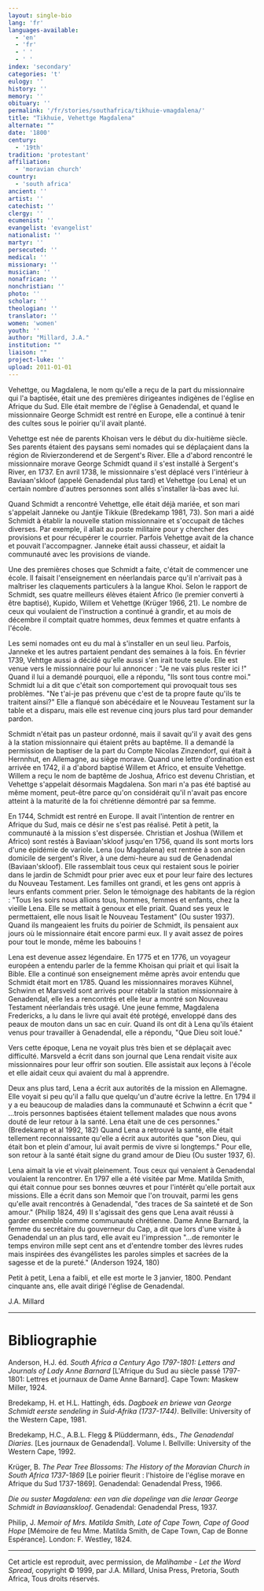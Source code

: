 ```yaml
---
layout: single-bio
lang: 'fr'
languages-available:
  - 'en'
  - 'fr'
  - ' '
  - ' '
index: 'secondary'
categories: 't'
eulogy: ''
history: ''
memory: ''
obituary: ''
permalink: '/fr/stories/southafrica/tikhuie-vmagdalena/'
title: "Tikhuie, Vehettge Magdalena"
alternate: ""
date: '1800'
century:
  - '19th'
tradition: 'protestant'
affiliation:
  - 'moravian church'
country:
  - 'south africa'
ancient: ''
artist: ''
catechist: ''
clergy: ''
ecumenist: ''
evangelist: 'evangelist'
nationalist: ''
martyr: ''
persecuted: ''
medical: ''
missionary: ''
musician: ''
nonafrican: ''
nonchristian: ''
photo: ''
scholar: ''
theologian: ''
translator: ''
women: 'women'
youth: ''
author: "Millard, J.A."
institution: ""
liaison: ""
project-luke: ''
upload: 2011-01-01
---
```




Vehettge, ou Magdalena, le nom qu'elle a reçu de la part du missionnaire qui l'a baptisée, était une des premières dirigeantes indigènes de l'église en Afrique du Sud. Elle était membre de l'église à Genadendal, et quand le missionnaire George Schmidt est rentré en Europe, elle a continué à tenir des cultes sous le poirier qu'il avait planté.

Vehettge est née de parents Khoisan vers le début du dix-huitième siècle. Ses parents étaient des paysans semi nomades qui se déplaçaient dans la région de Rivierzonderend et de Sergent's River. Elle a d'abord rencontré le missionnaire morave George Schmidt quand il s'est installé à Sergent's River, en 1737. En avril 1738, le missionnaire s'est déplacé vers l'intérieur à Baviaan'skloof (appelé Genadendal plus tard) et Vehettge (ou Lena) et un certain nombre d'autres personnes sont allés s'installer là-bas avec lui.

Quand Schmidt a rencontré Vehettge, elle était déjà mariée, et son mari s'appelait Janneke ou Jantjie Tikkuie (Bredekamp 1981, 73). Son mari a aidé Schmidt à établir la nouvelle station missionnaire et s'occupait de tâches diverses. Par exemple, il allait au poste militaire pour y chercher des provisions et pour récupérer le courrier. Parfois Vehettge avait de la chance et pouvait l'accompagner. Janneke était aussi chasseur, et aidait la communauté avec les provisions de viande.

Une des premières choses que Schmidt a faite, c'était de commencer une école. Il faisait l'enseignement en néerlandais parce qu'il n'arrivait pas à maîtriser les claquements particulers à la langue Khoi. Selon le rapport de Schmidt, ses quatre meilleurs élèves étaient Africo (le premier converti à être baptisé), Kupido, Willem et Vehettge (Krüger 1966, 21). Le nombre de ceux qui voulaient de l'instruction a continué à grandir, et au mois de décembre il comptait quatre hommes, deux femmes et quatre enfants à l'école.

Les semi nomades ont eu du mal à s'installer en un seul lieu. Parfois, Janneke et les autres partaient pendant des semaines à la fois. En février 1739, Vehttge aussi a décidé qu'elle aussi s'en irait toute seule. Elle est venue vers le missionnaire pour lui annoncer : "Je ne vais plus rester ici !" Quand il lui a demandé pourquoi, elle a répondu, "Ils sont tous contre moi." Schmidt lui a dit que c'était son comportement qui provoquait tous ses problèmes. "Ne t'ai-je pas prévenu que c'est de ta propre faute qu'ils te traitent ainsi?" Elle a flanqué son abécédaire et le Nouveau Testament sur la table et a disparu, mais elle est revenue cinq jours plus tard pour demander pardon.

Schmidt n'était pas un pasteur ordonné, mais il savait qu'il y avait des gens à la station missionnaire qui étaient prêts au baptême. Il a demandé la permission de baptiser de la part du Compte Nicolas Zinzendorf, qui était à Hernnhut, en Allemagne, au siège morave.  Quand une lettre d'ordination est arrivée en 1742, il a d'abord baptisé Willem et Africo, et ensuite Vehettge. Willem a reçu le nom de baptême de Joshua, Africo est devenu Christian, et Vehettge s'appelait désormais Magdalena. Son mari n'a pas été baptisé au même moment, peut-être parce qu'on considérait qu'il n'avait pas encore atteint à la maturité de la foi chrétienne démontré par sa femme.

En 1744, Schmidt est rentré en Europe. Il avait l'intention de rentrer en Afrique du Sud, mais ce désir ne s'est pas réalisé. Petit à petit, la communauté à la mission s'est dispersée. Christian et Joshua (Willem et Africo) sont restés à Baviaan'skloof jusqu'en 1756, quand ils sont morts lors d'une épidémie de variole.
Lena (ou Magdalena) est rentrée à son ancien domicile de sergent's River, à une demi-heure au sud de Genadendal (Baviaan'skloof). Elle rassemblait tous ceux qui restaient sous le poirier dans le jardin de Schmidt pour prier avec eux et pour leur faire des lectures du Nouveau Testament. Les familles ont grandi, et les gens ont appris à leurs enfants comment prier. Selon le témoignage des habitants de la région : "Tous les soirs nous allions tous, hommes, femmes et enfants, chez la vieille Lena. Elle se mettait à genoux et elle priait. Quand ses yeux le permettaient, elle nous lisait le Nouveau Testament" (Ou suster 1937). Quand ils mangeaient les fruits du poirier de Schmidt, ils pensaient aux jours où le missionnaire était encore parmi eux. Il y avait assez de poires pour tout le monde, même les babouins !

Lena est devenue assez légendaire. En 1775 et en 1776, un voyageur européen a entendu parler de la femme Khoisan qui priait et qui lisait la Bible. Elle a continué son enseignement même après avoir entendu que Schmidt était mort en 1785. Quand les missionnaires moraves Kühnel, Schwinn et Marsveld sont arrivés pour rétablir la station missionnaire à Genadendal, elle les a rencontrés et elle leur a montré son Nouveau Testament néerlandais très usagé. Une jeune femme, Magdalena Fredericks, a lu dans le livre qui avait été protégé, enveloppé dans des peaux de mouton dans un sac en cuir. Quand ils ont dit à Lena qu'ils étaient venus pour travailler à Genadendal, elle a répondu, "Que Dieu soit loué."

Vers cette époque, Lena ne voyait plus très bien et se déplaçait avec difficulté. Marsveld a écrit dans son journal que Lena rendait visite aux missionnaires pour leur offrir son soutien. Elle assistait aux leçons à l'école et elle aidait ceux qui avaient du mal à apprendre.

Deux ans plus tard, Lena a écrit aux autorités de la mission en Allemagne. Elle voyait si peu qu'il a fallu que quelqu'un d'autre écrive la lettre. En 1794 il y a eu beaucoup de maladies dans la communauté et Schwinn a écrit que " …trois personnes baptisées étaient tellement malades que nous avons douté de leur retour à la santé. Lena était une de ces personnes." (Bredekamp et al 1992, 182) Quand Lena a retrouvé la santé, elle était tellement reconnaissante qu'elle a écrit aux autorités que "son Dieu, qui était bon et plein d'amour, lui avait permis de vivre si longtemps." Pour elle, son retour à la santé était signe du grand amour de Dieu (Ou suster 1937, 6).

Lena aimait la vie et vivait pleinement. Tous ceux qui venaient à Genadendal voulaient la rencontrer. En 1797 elle a été visitée par Mme. Matilda Smith, qui était connue pour ses bonnes œuvres et pour l'intérêt qu'elle portait aux missions. Elle a écrit dans son Memoir  que l'on trouvait, parmi les gens qu'elle avait rencontrés à Genadendal, "des traces de Sa sainteté et de Son amour." (Philip 1824, 49) Il s'agissait des gens que Lena avait réussi à garder ensemble comme communauté chrétienne. Dame Anne Barnard, la femme du secrétaire du gouverneur du Cap, a dit que lors d'une visite à Genadendal un an plus tard, elle avait eu l'impression "…de remonter le temps environ mille sept cent ans et d'entendre tomber des lèvres rudes mais inspirées des évangélistes les paroles simples et sacrées de la sagesse et de la pureté." (Anderson 1924, 180)

Petit à petit, Lena a faibli, et elle est morte le 3 janvier, 1800. Pendant cinquante ans, elle avait dirigé l'église de Genadendal.

J.A. Millard

---

# Bibliographie

Anderson, H.J. éd. *South Africa a Century Ago 1797-1801: Letters and Journals of Lady Anne Barnard* [L'Afrique du Sud au siècle passé 1797-1801: Lettres et journaux de Dame Anne Barnard]. Cape Town: Maskew Miller, 1924.

Bredekamp, H. et H.L. Hattingh, éds. *Dagboek en briewe van George Schmidt eerste sendeling in Suid-Afrika (1737-1744)*. Bellville: University of the Western Cape, 1981.

Bredekamp, H.C., A.B.L. Flegg &amp; Plüddermann, éds., *The Genadendal Diaries*. [Les journaux de Genadendal]. Volume I. Bellville: University of the Western Cape, 1992.

Krüger, B. *The Pear Tree Blossoms: The History of the Moravian Church in South Africa 1737-1869* [Le poirier fleurit : l'histoire de l'église morave en Afrique du Sud 1737-1869]. Genadendal: Genadendal Press, 1966.

*Die ou suster Magdalena: een van die dopelinge van die leraar George Schmidt in Baviaanskloof*. Genadendal: Genadendal Press, 1937.

Philip, J. *Memoir of Mrs. Matilda Smith, Late of Cape Town, Cape of Good Hope* [Mémoire de feu Mme. Matilda Smith, de Cape Town, Cap de Bonne Espérance]. London: F. Westley, 1824.

---

Cet article est reproduit, avec permission, de *Malihambe - Let the Word Spread*, copyright © 1999, par J.A. Millard, Unisa Press, Pretoria, South Africa, Tous droits réservés.
